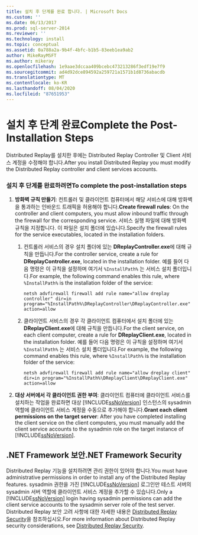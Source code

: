 ```yaml
---
title: 설치 후 단계를 완료 합니다. | Microsoft Docs
ms.custom: ''
ms.date: 06/13/2017
ms.prod: sql-server-2014
ms.reviewer: ''
ms.technology: install
ms.topic: conceptual
ms.assetid: 0a788a2a-9b4f-4bfc-b1b5-83eeb1ea9ab2
author: MikeRayMSFT
ms.author: mikeray
ms.openlocfilehash: 1e9aae3dccaa409bcebc473213286f3edf19e7f9
ms.sourcegitcommit: ad4d92dce894592a259721a1571b1d8736abacdb
ms.translationtype: MT
ms.contentlocale: ko-KR
ms.lasthandoff: 08/04/2020
ms.locfileid: "87651953"
---
```

# <a name="complete-the-post-installation-steps"></a><span data-ttu-id="03657-102">설치 후 단계 완료</span><span class="sxs-lookup"><span data-stu-id="03657-102">Complete the Post-Installation Steps</span></span>
  <span data-ttu-id="03657-103">Distributed Replay를 설치한 후에는 Distributed Replay Controller 및 Client 서비스 계정을 수정해야 합니다.</span><span class="sxs-lookup"><span data-stu-id="03657-103">After you install Distributed Replay you must modify the Distributed Replay controller and client services accounts.</span></span>  
  
### <a name="to-complete-the-post-installation-steps"></a><span data-ttu-id="03657-104">설치 후 단계를 완료하려면</span><span class="sxs-lookup"><span data-stu-id="03657-104">To complete the post-installation steps</span></span>  
  
1.  <span data-ttu-id="03657-105">**방화벽 규칙 만들기**: 컨트롤러 및 클라이언트 컴퓨터에서 해당 서비스에 대해 방화벽을 통과하는 인바운드 트래픽을 허용해야 합니다.</span><span class="sxs-lookup"><span data-stu-id="03657-105">**Create firewall rules**: On the controller and client computers, you must allow inbound traffic through the firewall for the corresponding service.</span></span> <span data-ttu-id="03657-106">서비스 실행 파일에 대해 방화벽 규칙을 지정합니다. 이 파일은 설치 폴더에 있습니다.</span><span class="sxs-lookup"><span data-stu-id="03657-106">Specify the firewall rules for the service executables, located in the installation folders.</span></span>  
  
    1.  <span data-ttu-id="03657-107">컨트롤러 서비스의 경우 설치 폴더에 있는 **DReplayController.exe**에 대해 규칙을 만듭니다.</span><span class="sxs-lookup"><span data-stu-id="03657-107">For the controller service, create a rule for **DReplayController.exe**, located in the installation folder.</span></span> <span data-ttu-id="03657-108">예를 들어 다음 명령은 이 규칙을 설정하며 여기서 `%InstallPath%` 는 서비스 설치 폴더입니다.</span><span class="sxs-lookup"><span data-stu-id="03657-108">For example, the following command enables this rule, where `%InstallPath%` is the installation folder of the service:</span></span>  
  
         `netsh advfirewall firewall add rule name="allow dreplay controller" dir=in program="%InstallPath%\DReplayController\DReplayController.exe" action=allow`  
  
    2.  <span data-ttu-id="03657-109">클라이언트 서비스의 경우 각 클라이언트 컴퓨터에서 설치 폴더에 있는 **DReplayClient.exe**에 대해 규칙을 만듭니다.</span><span class="sxs-lookup"><span data-stu-id="03657-109">For the client service, on each client computer, create a rule for **DReplayClient.exe**, located in the installation folder.</span></span> <span data-ttu-id="03657-110">예를 들어 다음 명령은 이 규칙을 설정하며 여기서 `%InstallPath%` 는 서비스 설치 폴더입니다.</span><span class="sxs-lookup"><span data-stu-id="03657-110">For example, the following command enables this rule, where `%InstallPath%` is the installation folder of the service:</span></span>  
  
         `netsh advfirewall firewall add rule name="allow dreplay client" dir=in program="%InstallPath%\DReplayClient\DReplayClient.exe" action=allow`  
  
2.  <span data-ttu-id="03657-111">**대상 서버에서 각 클라이언트 권한 부여**: 클라이언트 컴퓨터에 클라이언트 서비스를 설치하는 작업을 완료하면 대상 [!INCLUDE[ssNoVersion](../../includes/ssnoversion-md.md)] 인스턴스의 sysadmin 역할에 클라이언트 서비스 계정을 수동으로 추가해야 합니다.</span><span class="sxs-lookup"><span data-stu-id="03657-111">**Grant each client permissions on the target server**: After you have completed installing the client service on the client computers, you must manually add the client service accounts to the sysadmin role on the target instance of [!INCLUDE[ssNoVersion](../../includes/ssnoversion-md.md)].</span></span>  
  
## <a name="net-framework-security"></a><span data-ttu-id="03657-112">.NET Framework 보안</span><span class="sxs-lookup"><span data-stu-id="03657-112">.NET Framework Security</span></span>  
 <span data-ttu-id="03657-113">Distributed Replay 기능을 설치하려면 관리 권한이 있어야 합니다.</span><span class="sxs-lookup"><span data-stu-id="03657-113">You must have administrative permissions in order to install any of the Distributed Replay features.</span></span> <span data-ttu-id="03657-114">sysadmin 권한을 가진 [!INCLUDE[ssNoVersion](../../includes/ssnoversion-md.md)] 로그인만 테스트 서버의 sysadmin 서버 역할에 클라이언트 서비스 계정을 추가할 수 있습니다.</span><span class="sxs-lookup"><span data-stu-id="03657-114">Only a [!INCLUDE[ssNoVersion](../../includes/ssnoversion-md.md)] login having sysadmin permissions can add the client service accounts to the sysadmin server role of the test server.</span></span> <span data-ttu-id="03657-115">Distributed Replay 보안 고려 사항에 대한 자세한 내용은 [Distributed Replay Security](distributed-replay-security.md)을 참조하십시오.</span><span class="sxs-lookup"><span data-stu-id="03657-115">For more information about Distributed Replay security considerations, see [Distributed Replay Security](distributed-replay-security.md).</span></span>  
  
  
